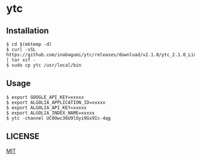 # ytc

## Installation

```console
$ cd $(mktemp -d)
$ curl -sSL https://github.com/inabagumi/ytc/releases/download/v2.1.0/ytc_2.1.0_Linux_x86_64.tar.gz | tar xzf -
$ sudo cp ytc /usr/local/bin
```

## Usage

```console
$ export GOOGLE_API_KEY=xxxxx
$ export ALGOLIA_APPLICATION_ID=xxxxx
$ export ALGOLIA_API_KEY=xxxxx
$ export ALGOLIA_INDEX_NAME=xxxxx
$ ytc -channel UC0Owc36U9lOyi9Gx9Ic-4qg
```

## LICENSE

[MIT](LICENSE)
